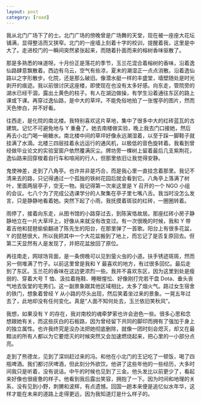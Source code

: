 ```yaml
---
layout: post
category: [road]
---
```


我从北门广场下了的士。北门广场的傍晚曾是广场舞的天堂，现在被一座座大花坛铺满，显得整洁而又狭窄。北门的一座墙上刻着十字的校训，提醒着我，这里是中大了。走进校门的一瞬间突然紧张起来，而随着扑面而来的榕树香味驱散了。

那是多熟悉的味道呀。十月份正是落花的季节，玉兰花混合着榕树的香味，沿着逸仙路肆意飘散着。西边有乌云，空气有些凉，夏末的潮湿正一点点消散。沿着逸仙路以之字形散步。化院，还是那么破旧。像潜水艇一样的丰盛堂，墙壁随处是时光剥开的痕迹。我以前很讨厌这座楼，即使现在也没有太多好感。向东走，管院旁的湖水已经干涸，露出土黄色的柱子。有人在湖边做操，有学生沿着通往东区的路上课或下课。再穿过逸仙路，是中大的草坪。不能免俗地拍了一张惺亭的图片，然而天色惨白，并不好看。

往西走，是化院的南北楼。我特别喜欢这片草地，集中了很多中大的红砖蓝瓦的古建筑。记忆不可避免地与 Y 重叠了。她去南楼做实验，晚上我去门口接她，然后再去小北门喝一碗糖水。南北楼中间的草坪好像永远潮湿着，以至于踩一脚鞋子就挂满了水滴。北楼三四层挂着永远运行的通风机，以极低的音色旋转着。我看到曾经做毕业论文的实验室窗户依然覆满灰尘。牌坊旁一棵树上留着最后几支紫荆花，逸仙路来回穿梭着自行车和喧闹的行人，但那里依旧让我觉得安静。

鬼使神差，走到了八角亭。也许并非是巧合，而是我心里一直挂念着那里。我记不清来去的路，只记得通过一个孤独的铁树花园后就会看到它。八角亭上落满了树叶，里面两层亭子，空无一物。我记得第一次来这里是 Y 召开的一个 NGO 小组的会议。七八个为了完成公选课学分的人聚集在亭子里七嘴八舌。我当时没怎么发言，只是静静地看着她。突然下起了小雨，我抚摸着斑驳的红砖，一圈圈转着。

雨停了，接着向东走，从图书馆的小路穿过去，到陈寅恪故居。那座红砖小房子静静地立在一片大草坪上，好像从来就没有改变过。有一次很晚的时候，我和 Y 带着吉他和琵琶偷偷翻进了陈先生的阳台，在那里弹了一首歌。阳台上有很多花盆，Y 的琵琶很大，所以我把其中一个大花盆搬到了地上，而忘记了是否复原回去。但第二天显然有人是发现了，并把花盆放回了原位。

再往南走，网球场背面，是一条傍晚可以见到萤火虫的小道。扶手锈迹斑斑，然而另一侧堆满了竹子。以前这里曾是我和 Y 最喜欢的地方，有过很多回忆。最后走到了东区。玉兰花的香味在这边更浓烈一些。我并不喜欢东区，因为这里到处是瘦弱的、穿着大号 T 恤、汲拉着拖鞋、睡眼惺忪、好像刚打完若干盘 Dota、垂头丧气地去饭堂的宅男们。这一副景象跟其他区域相比，太多了烟火气。路过女生宿舍的铁门，想象着曾经 Y 从小路的尽头出现，然后笑着坐过来的景象。一晃五年过去了，此地却没有任何变化。真是“人面不知何处去，玉兰依旧笑秋风”。

我想，如果没有 Y 的存在，我对南校的魂牵梦萦也许会逊色一些。很多心思和念想跟她有关，而这些灰白的石板路，因为曾经留下共同的脚印而拥有了强加于身上的独立属性。也许我终究是没办法把她彻底删除，就像一团时刻会熄灭，却又在最黯淡的所有人都以为它要熄灭的时候突然又会加速燃烧起来，把心里的一小部分点亮。

走到了熊德龙，见到了深圳赶过来的冯。和他在小北门的王记吃了一顿饭，喝了四瓶啤酒。我们都讨厌啤酒，但此刻分外欲饮。他讲了这些年他的一些经历，大多时间我只是听着，没有说话。中午的时候也见到了三金。他头发比以前更少了，看起来好像也很疲惫的样子。他看到我后露出笑容，拥抱了一下。因为时间和地理的关系，没有见到小野，刺猬和波辉，有点遗憾。回国一趟本来便是追忆似水年华，这样才能在未来的道路上走得更远，因为我知道灯是什么样子的。
